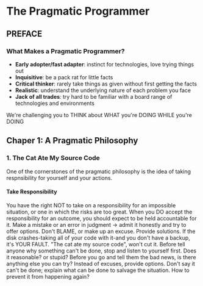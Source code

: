 # The Pragmatic Programmer

## PREFACE
### What Makes a Pragmatic Programmer?
 - **Early adopter/fast adapter**: instinct for technologies, love trying things out
 - **Inquisitive**: be a pack rat for little facts
 - **Critical thinker**: rarely take things as given without first getting the facts
 - **Realistic**: understand the underlying nature of each problem you face
 - **Jack of all trades**: try hard to be familiar with a board range of technologies and environments

 We're challenging you to THINK about WHAT you're DOING WHILE you're DOING 


## Chaper 1: A Pragmatic Philosophy

### 1. The Cat Ate My Source Code
One of the cornerstones of the pragmatic philosophy is the idea of taking respnsibility for yourself and your actions.

#### Take Responsibility
You have the right NOT to take on a responsibility for an impossible situation, or one in which the risks are too great. When you DO accept the responsibility for an outcome, you should expect to be held accountable for it. 
Make a mistake or an error in judgment -> admit it honestly and try to offer options.
Don't BLAME, or make up an excuse. Provide solutions.
If the disk crashes-taking all of your code with it-and you don't have a backup, it's YOUR FAULT.
"The cat ate my source code", won't cut it.
Before tell anyone why something can't be done, stop and listen to yourself first. Does it reasonable? or stupid?
Before you go and tell them the bad news, is there anything else you can try?
Instead of excuses, provide options. 
Don't say it can't be done; explain what can be done to salvage the situation.
How to prevent it from happening again? 